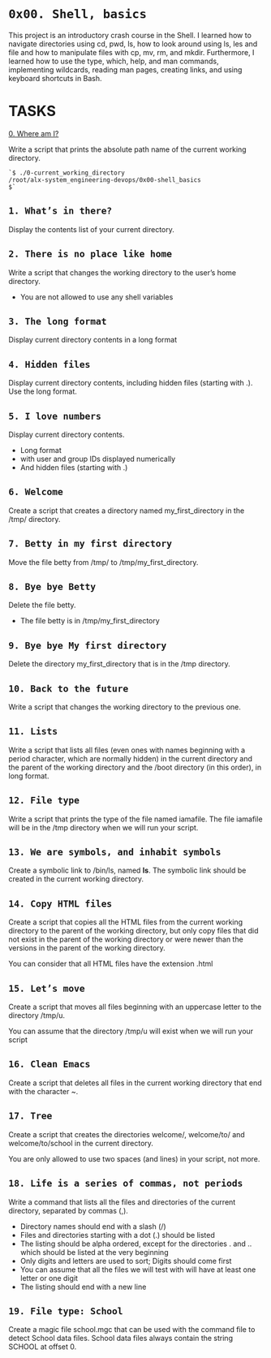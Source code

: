 `0x00. Shell, basics`
===


This project is an introductory crash course in the Shell. I learned how to navigate directories using cd, pwd, ls, how to look around using ls, les and file and how to manipulate files with cp, mv, rm, and mkdir. Furthermore, I learned how to use the type, which, help, and man commands, implementing wildcards, reading man pages, creating links, and using keyboard shortcuts in Bash.


TASKS
===


[0. Where am I?](https://github.com/Finally-Kwaku/alx-system_engineering-devops/blob/master/0x00-shell_basics/0-current_working_directory)


Write a script that prints the absolute path name of the current working directory.

	`$ ./0-current_working_directory
	/root/alx-system_engineering-devops/0x00-shell_basics
	$`


`1. What’s in there?`
---

Display the contents list of your current directory.


`2. There is no place like home`
---

Write a script that changes the working directory to the user’s home directory.
* You are not allowed to use any shell variables


`3. The long format`
---

Display current directory contents in a long format


`4. Hidden files`
---

Display current directory contents, including hidden files (starting with .). Use the long format.


`5. I love numbers`
---

Display current directory contents.
* Long format
* with user and group IDs displayed numerically
* And hidden files (starting with .)


`6. Welcome`
---

Create a script that creates a directory named my_first_directory in the /tmp/ directory.


`7. Betty in my first directory`
---

Move the file betty from /tmp/ to /tmp/my_first_directory.


`8. Bye bye Betty`
---

Delete the file betty.
* The file betty is in /tmp/my_first_directory


`9. Bye bye My first directory`
---

Delete the directory my_first_directory that is in the /tmp directory.


`10. Back to the future`
---

Write a script that changes the working directory to the previous one.


`11. Lists`
---

Write a script that lists all files (even ones with names beginning with a period character, which are normally hidden) in the current directory and the parent of the working directory and the /boot directory (in this order), in long format.


`12. File type`
---

Write a script that prints the type of the file named iamafile. The file iamafile will be in the /tmp directory when we will run your script.


`13. We are symbols, and inhabit symbols`
---

Create a symbolic link to /bin/ls, named __ls__. The symbolic link should be created in the current working directory.


`14. Copy HTML files`
---

Create a script that copies all the HTML files from the current working directory to the parent of the working directory, but only copy files that did not exist in the parent of the working directory or were newer than the versions in the parent of the working directory.

You can consider that all HTML files have the extension .html


`15. Let’s move`
---

Create a script that moves all files beginning with an uppercase letter to the directory /tmp/u.

You can assume that the directory /tmp/u will exist when we will run your script


`16. Clean Emacs`
---

Create a script that deletes all files in the current working directory that end with the character ~.


`17. Tree`
---

Create a script that creates the directories welcome/, welcome/to/ and welcome/to/school in the current directory.

You are only allowed to use two spaces (and lines) in your script, not more.


`18. Life is a series of commas, not periods`
---

Write a command that lists all the files and directories of the current directory, separated by commas (,).
* Directory names should end with a slash (/)
* Files and directories starting with a dot (.) should be listed
* The listing should be alpha ordered, except for the directories . and .. which should be listed at the very beginning
* Only digits and letters are used to sort; Digits should come first
* You can assume that all the files we will test with will have at least one letter or one digit
* The listing should end with a new line


`19. File type: School`
---

Create a magic file school.mgc that can be used with the command file to detect School data files. School data files always contain the string SCHOOL at offset 0.
